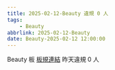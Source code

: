 ```yaml
---
title: 2025-02-12-Beauty 違規 0 人
tags:
    - Beauty
abbrlink: 2025-02-12-Beauty
date: Beauty-2025-02-12 12:00:00
---
```

Beauty 板 [板規連結](https://www.ptt.cc/bbs/Beauty/M.1630069980.A.84B.html)
昨天違規 0 人
